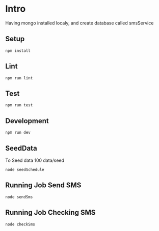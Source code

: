 # Intro

Having mongo installed localy, and create database called smsService

## Setup

```
npm install
```

## Lint

```
npm run lint
```

## Test

```
npm run test
```

## Development

```
npm run dev
```

## SeedData

To Seed data 100 data/seed

```
node seedSchedule
```

## Running Job Send SMS


```
node sendSms
```

## Running Job Checking SMS


```
node checkSms
```
